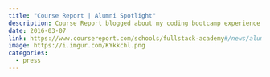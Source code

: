 ```yaml
---
title: "Course Report | Alumni Spotlight"
description: Course Report blogged about my coding bootcamp experience with Fullstack Academy's Summer of Code.
date: 2016-03-07
link: https://www.coursereport.com/schools/fullstack-academy#/news/alumni-spotlight-frances-coronel-of-fullstack-summer-of-code
image: https://i.imgur.com/KYkkchl.png
categories:
  - press
---
```


